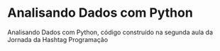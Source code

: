 # Analisando Dados com Python
Analisando Dados com Python, código construído na segunda aula da Jornada da Hashtag Programação
